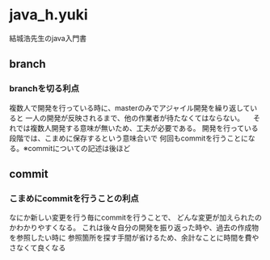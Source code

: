 # java_h.yuki
結城浩先生のjava入門書

## branch
### branchを切る利点
複数人で開発を行っている時に、masterのみでアジャイル開発を繰り返していると
一人の開発が反映されるまで、他の作業者が待たなくてはならない。
　それでは複数人開発する意味が無いため、工夫が必要である。
開発を行っている段階では、こまめに保存するという意味合いで
何回もcommitを行うことになる。※commitについての記述は後ほど



## commit
### こまめにcommitを行うことの利点
 なにか新しい変更を行う毎にcommitを行うことで、
どんな変更が加えられたのかわかりやすくなる。
これは後々自分の開発を振り返った時や、過去の作成物を参照したい時に
参照箇所を探す手間が省けるため、余計なことに時間を費やさなくて良くなる



